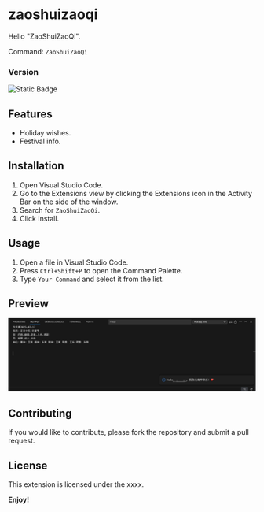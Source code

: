 # zaoshuizaoqi

Hello "ZaoShuiZaoQi". 

Command: `ZaoShuiZaoQi`

### Version

![Static Badge](https://img.shields.io/badge/zaoshuizaoqi-1.0.0-blue?labelColor=orange)

## Features

- Holiday wishes.
- Festival info.

## Installation

1. Open Visual Studio Code.
2. Go to the Extensions view by clicking the Extensions icon in the Activity Bar on the side of the window.
3. Search for `ZaoShuiZaoQi`.
4. Click Install.

## Usage

1. Open a file in Visual Studio Code.
2. Press `Ctrl+Shift+P` to open the Command Palette.
3. Type `Your Command` and select it from the list.

## Preview
<img src="./src/Images/festivalinfo.jpg" />

## Contributing

If you would like to contribute, please fork the repository and submit a pull request.

## License
This extension is licensed under the xxxx.

**Enjoy!**